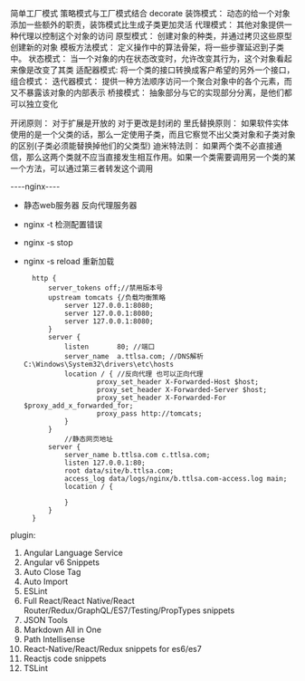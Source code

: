 简单工厂模式
策略模式与工厂模式结合
decorate
装饰模式： 动态的给一个对象添加一些额外的职责，装饰模式比生成子类更加灵活
代理模式： 其他对象提供一种代理以控制这个对象的访问
原型模式： 创建对象的种类，并通过拷贝这些原型创建新的对象
模板方法模式： 定义操作中的算法骨架，将一些步骤延迟到子类中。
状态模式： 当一个对象的内在状态改变时，允许改变其行为，这个对象看起来像是改变了其类
适配器模式: 将一个类的接口转换成客户希望的另外一个接口，
组合模式： 
迭代器模式： 提供一种方法顺序访问一个聚合对象中的各个元素，而又不暴露该对象的内部表示
桥接模式： 抽象部分与它的实现部分分离，是他们都可以独立变化

开闭原则： 对于扩展是开放的 对于更改是封闭的
里氏替换原则： 如果软件实体使用的是一个父类的话，那么一定使用子类，而且它察觉不出父类对象和子类对象的区别(子类必须能替换掉他们的父类型)
迪米特法则： 如果两个类不必直接通信，那么这两个类就不应当直接发生相互作用。如果一个类需要调用另一个类的某一个方法，可以通过第三者转发这个调用


----nginx----
* 静态web服务器 反向代理服务器
* nginx -t 检测配置错误
* nginx -s stop 
* nginx -s reload 重新加载

        http {
            server_tokens off;//禁用版本号
            upstream tomcats {/负载均衡策略
                server 127.0.0.1:8080;
                server 127.0.0.1:8080;
                server 127.0.0.1:8080;
            }
            server {
                listen       80; //端口
                server_name  a.ttlsa.com; //DNS解析  C:\Windows\System32\drivers\etc\hosts
                location / { //反向代理 也可以正向代理
                        proxy_set_header X-Forwarded-Host $host;
                        proxy_set_header X-Forwarded-Server $host;
                        proxy_set_header X-Forwarded-For $proxy_add_x_forwarded_for;
                        proxy_pass http://tomcats;
                }
            }
                //静态网页地址
            server {
                server_name b.ttlsa.com c.ttlsa.com;
                listen 127.0.0.1:80;
                root data/site/b.ttlsa.com;
                access_log data/logs/nginx/b.ttlsa.com-access.log main;
                location / {

                }
            }
        }


plugin:
1. Angular Language Service
2. Angular v6 Snippets
3. Auto Close Tag
4. Auto Import
5. ESLint
6. Full React/React Native/React Router/Redux/GraphQL/ES7/Testing/PropTypes snippets
7. JSON Tools
8. Markdown All in One
9. Path Intellisense
10. React-Native/React/Redux snippets for es6/es7
11. Reactjs code snippets
12. TSLint